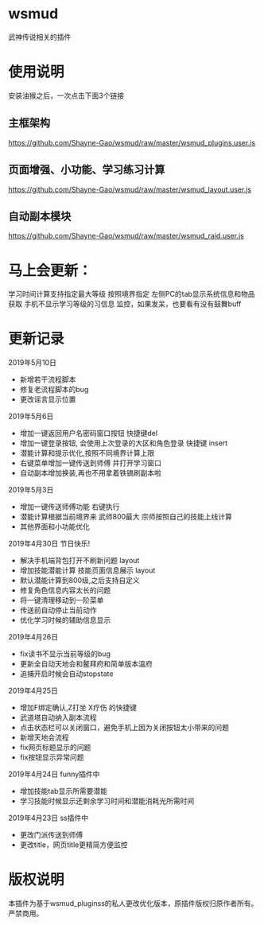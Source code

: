 # wsmud
武神传说相关的插件

# 使用说明
安装油猴之后，一次点击下面3个链接
## 主框架构

https://github.com/Shayne-Gao/wsmud/raw/master/wsmud_plugins.user.js
## 页面增强、小功能、学习练习计算
https://github.com/Shayne-Gao/wsmud/raw/master/wsmud_layout.user.js

## 自动副本模块
https://github.com/Shayne-Gao/wsmud/raw/master/wsmud_raid.user.js



# 马上会更新：
学习时间计算支持指定最大等级 按照境界指定
左侧PC的tab显示系统信息和物品获取
手机不显示学习等级的习信息
监控，如果发呆，也要看有没有鼓舞buff



# 更新记录 
2019年5月10日
- 新增若干流程脚本
- 修复老流程脚本的bug
- 更改谣言显示位置

2019年5月6日
- 增加一键返回用户名密码窗口按钮 快捷键del
- 增加一键登录按钮, 会使用上次登录的大区和角色登录 快捷键 insert
- 潜能计算和提示优化,按照不同境界计算上限
- 右键菜单增加一键传送到师傅 并打开学习窗口
- 自动副本增加换装,再也不用拿着铁镐刷副本啦

2019年5月3日
- 增加一键传送师傅功能 右键执行
- 潜能计算根据当前境界来 武师800最大  宗师按照自己的技能上线计算
- 其他界面和小功能优化

2019年4月30日
节日快乐!
- 解决手机端背包打开不刷新问题 layout
- 增加技能潜能计算 技能页面信息展示 layout
- 默认潜能计算到800级,之后支持自定义
- 修复角色信息内容太长的问题
- 将一键清理移动到一阶菜单
- 传送前自动停止当前动作
- 优化学习时候的辅助信息显示


2019年4月26日 
- fix读书不显示当前等级的bug
- 更新全自动天地会和鳌拜府和简单版本温府
- 追捕开启时候会自动stopstate

2019年4月25日 
- 增加F绑定确认,Z打坐 X疗伤 的快捷键
- 武道塔自动纳入副本流程
- 点击状态栏可以关闭窗口，避免手机上因为关闭按钮太小带来的问题
- 新增天地会流程
- fix网页标题显示的问题
- fix按钮显示异常问题


2019年4月24日  funny插件中  
- 增加技能tab显示所需要潜能
- 学习技能时候显示还剩余学习时间和潜能消耗光所需时间

2019年4月23日  ss插件中 
- 更改门派传送到师傅
- 更改title，网页title更精简方便监控




# 版权说明
本插件为基于wsmud_pluginss的私人更改优化版本，原插件版权归原作者所有。严禁商用。

